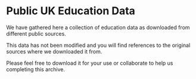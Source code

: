 # Public UK Education Data

We have gathered here a collection of education data as downloaded from
different public sources. 

This data has not been modified and you will find references to the original 
sources where we downloaded it from.

Please feel free to download it for your use or collaborate to help us
completing this archive.


